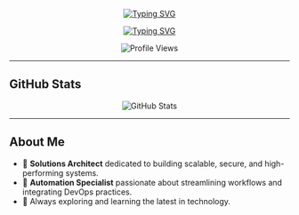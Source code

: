 <!-- Name (Typing SVG) -->
<p align="center">
  <a href="https://git.io/typing-svg">
    <img 
      src="https://readme-typing-svg.demolab.com?font=Fira+Code&size=22&duration=1&pause=1000&color=8470D8&center=true&vCenter=true&repeat=false&width=440&height=45&lines=John+Neilssien" 
      alt="Typing SVG" 
    />
  </a>
</p>

<!-- Title + Tagline (Typing SVG) -->
<p align="center">
  <a href="https://git.io/typing-svg">
    <img 
      src="https://readme-typing-svg.demolab.com?font=Fira+Code&size=28&pause=1000&color=8470D8&center=true&vCenter=true&width=460&lines=Solutions+Architect;Automation+Specialist;Always+Learning+%26+Exploring" 
      alt="Typing SVG" 
    />
  </a>
</p>

<!-- Profile Views Badge -->
<p align="center">
  <img src="https://komarev.com/ghpvc/?username=jneilssien&label=Profile+Views&color=8470D8&style=flat" alt="Profile Views"/>
</p>

---

## GitHub Stats

<p align="center">
  <img
    alt="GitHub Stats"
    src="https://github-readme-stats.vercel.app/api?username=jneilssien&show_icons=true&hide=stars,issues&count_private=true&include_all_commits=true&title_color=8470D8&text_color=FFFFFF&icon_color=8470D8&bg_color=1F222E&hide_border=true"
  />
</p>

---

## About Me

- 🏢 **Solutions Architect** dedicated to building scalable, secure, and high-performing systems.  
- 🤖 **Automation Specialist** passionate about streamlining workflows and integrating DevOps practices.  
- 🌱 Always exploring and learning the latest in technology.
